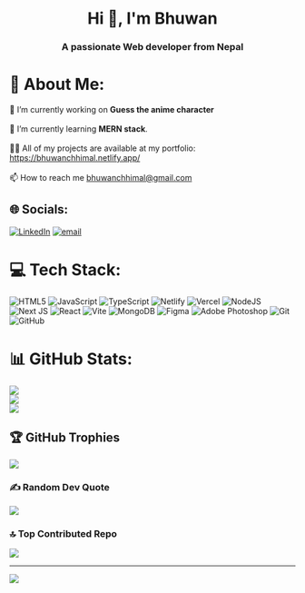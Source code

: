 <h1 align="center">Hi 👋, I'm Bhuwan</h1>
<h3 align="center">A passionate Web developer from Nepal</h3>

# 💫 About Me:
 🔭 I’m currently working on <strong>Guess the anime character</strong><br><br>🌱 I’m currently learning <strong> MERN stack</strong>.<br><br>👨‍💻 All of my projects are available at my portfolio: https://bhuwanchhimal.netlify.app/<br><br>📫 How to reach me bhuwanchhimal@gmail.com


## 🌐 Socials:
[![LinkedIn](https://img.shields.io/badge/LinkedIn-%230077B5.svg?logo=linkedin&logoColor=white)](https://linkedin.com/in/bhuwanchhimal) [![email](https://img.shields.io/badge/Email-D14836?logo=gmail&logoColor=white)](mailto:bhuwanchhimal@gmail.com) 

# 💻 Tech Stack:
![HTML5](https://img.shields.io/badge/html5-%23E34F26.svg?style=for-the-badge&logo=html5&logoColor=white) ![JavaScript](https://img.shields.io/badge/javascript-%23323330.svg?style=for-the-badge&logo=javascript&logoColor=%23F7DF1E) ![TypeScript](https://img.shields.io/badge/typescript-%23007ACC.svg?style=for-the-badge&logo=typescript&logoColor=white) ![Netlify](https://img.shields.io/badge/netlify-%23000000.svg?style=for-the-badge&logo=netlify&logoColor=#00C7B7) ![Vercel](https://img.shields.io/badge/vercel-%23000000.svg?style=for-the-badge&logo=vercel&logoColor=white) ![NodeJS](https://img.shields.io/badge/node.js-6DA55F?style=for-the-badge&logo=node.js&logoColor=white) ![Next JS](https://img.shields.io/badge/Next-black?style=for-the-badge&logo=next.js&logoColor=white) ![React](https://img.shields.io/badge/react-%2320232a.svg?style=for-the-badge&logo=react&logoColor=%2361DAFB) ![Vite](https://img.shields.io/badge/vite-%23646CFF.svg?style=for-the-badge&logo=vite&logoColor=white) ![MongoDB](https://img.shields.io/badge/MongoDB-%234ea94b.svg?style=for-the-badge&logo=mongodb&logoColor=white) ![Figma](https://img.shields.io/badge/figma-%23F24E1E.svg?style=for-the-badge&logo=figma&logoColor=white) ![Adobe Photoshop](https://img.shields.io/badge/adobe%20photoshop-%2331A8FF.svg?style=for-the-badge&logo=adobe%20photoshop&logoColor=white) ![Git](https://img.shields.io/badge/git-%23F05033.svg?style=for-the-badge&logo=git&logoColor=white) ![GitHub](https://img.shields.io/badge/github-%23121011.svg?style=for-the-badge&logo=github&logoColor=white)
# 📊 GitHub Stats:
![](https://github-readme-stats.vercel.app/api?username=BhuwanChhimal&theme=github_dark&hide_border=false&include_all_commits=false&count_private=false)<br/>
![](https://github-readme-streak-stats.herokuapp.com/?user=BhuwanChhimal&theme=github_dark&hide_border=false)<br/>
![](https://github-readme-stats.vercel.app/api/top-langs/?username=BhuwanChhimal&theme=github_dark&hide_border=false&include_all_commits=false&count_private=false&layout=compact)

## 🏆 GitHub Trophies
![](https://github-profile-trophy.vercel.app/?username=BhuwanChhimal&theme=tokyonight&no-frame=false&no-bg=true&margin-w=4)

### ✍️ Random Dev Quote
![](https://quotes-github-readme.vercel.app/api?type=horizontal&theme=tokyonight)

### 🔝 Top Contributed Repo
![](https://github-contributor-stats.vercel.app/api?username=BhuwanChhimal&limit=5&theme=dark&combine_all_yearly_contributions=true)

---
[![](https://visitcount.itsvg.in/api?id=BhuwanChhimal&icon=0&color=1)](https://visitcount.itsvg.in)

<!-- Proudly created with GPRM ( https://gprm.itsvg.in ) -->
